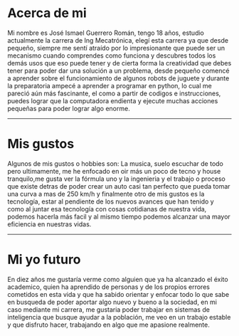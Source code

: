 # Acerca de mi 

Mi nombre es José Ismael Guerrero Román, tengo 18 años, estudio actualmente la carrera de Ing Mecatrónica, elegí esta carrera ya que desde pequeño, siempre me sentí atraído por lo impresionante que puede ser un mecanismo cuando comprendes como funciona y descubres todos los demás usos que eso puede tener y de cierta forma la creatividad que debes tener para poder dar una solución a un problema, desde pequeño comencé a aprender sobre el funcionamiento de algunos robots de juguete y durante la preparatoria ampecé a aprender a programar en python, lo cual me pareció aún más fascinante, el como a partir de codigos e instrucciones, puedes lograr que la computadora endienta y ejecute muchas acciones pequeñas para poder lograr algo enorme.

---
# Mis gustos

Algunos de mis gustos o hobbies son: La musica, suelo escuchar de todo pero ultimamente, me he enfocado en oir más un poco de tecno y house tranquilo,me gusta ver la fórmula uno y la ingenieria y el trabajo o proceso que existe detras de poder crear un auto casi tan perfecto que pueda tomar una curva a mas de 250 km/h y finalmente otro de mis gustos es la tecnología, estar al pendiente de los nuevos avances que han tenido y como al juntar esa tecnología con cosas cotidianas de nuestra vida, podemos hacerla más facil y al mismo tiempo podemos alcanzar una mayor eficiencia en nuestras vidas.

---
# Mi yo futuro 

En diez años me gustaría verme como alguien que ya ha alcanzado el éxito academico, quien ha aprendido de personas y de los propios errores cometidos en esta vida y que ha sabido orientar y enfocar todo lo que sabe en busqueda de poder aportar algo nuevo y bueno a la sociedad, en mi caso mediante mi carrera, me gustaria poder trabajar en sistemas de inteligencia que busque ayudar a la población, me veo en un trabajo estable y que disfruto hacer, trabajando en algo que me apasione realmente.
